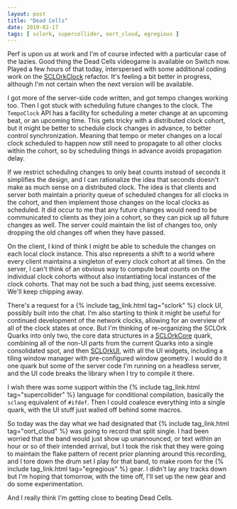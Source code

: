 ```yaml
---
layout: post
title: "Dead Cells"
date: 2019-02-17
tags: [ sclork, supercollider, oort_cloud, egregious ]
---
```


Perf is upon us at work and I'm of course infected with a particular case of the
lazies. Good thing the Dead Cells videogame is available on Switch now. Played
a few hours of that today, interspersed with some additional coding work on
the [SCLOrkClock](https://github.com/lnihlen/SCLOrkClock) refactor. It's feeling
a bit better in progress, although I'm not certain when the next version will
be available.

I got more of the server-side code written, and got tempo changes working too.
Then I got stuck with scheduling future changes to the clock. The
```TempoClock``` API has a facility for scheduling a meter change at an upcoming
beat, or an upcoming time. This gets tricky with a distributed clock cohort,
but it might be better to schedule clock changes in advance, to better control
synchronization. Meaning that tempo or meter changes on a local clock scheduled
to happen *now* still need to propagate to all other clocks within the cohort,
so by scheduling things in advance avoids propagation delay.

If we restrict scheduling changes to only beat counts instead of seconds it
simplifies the design, and I can rationalize the idea that seconds doesn't make
as much sense on a distributed clock. The idea is that clients and server both
maintain a priority queue of scheduled changes for all clocks in the cohort, and
then implement those changes on the local clocks as scheduled. It did occur to
me that any future changes would need to be communicated to clients as they
join a cohort, so they can pick up all future changes as well. The server could
maintain the list of changes too, only dropping the old changes off when they
have passed.

On the client, I kind of think I might be able to schedule the changes on
each local clock instance. This also represents a shift to a world where every
client maintains a singleton of every clock cohort at all times. On the server,
I can't think of an obvious way to compute beat counts on the individual clock
cohorts without also instantiating local instances of the clock cohorts. That
may not be such a bad thing, just seems excessive. We'll keep chipping away.

There's a request for a {% include tag_link.html tag="sclork" %} clock UI,
possibly built into the chat. I'm also starting to think it might be useful for
continued development of the network clocks, allowing for an overview of all of
the clock states at once. But I'm thinking of re-organizing the SCLOrk
Quarks into only two, the core data structures in a
[SCLOrkCore](https://github.com/lnihlen/SCLOrkCore) quark, combining all of the
non-UI parts from the current Quarks into a single consolidated spot, and then
[SCLOrkUI](https://github.com/lnihlen/SCLOrkUI), with all the UI widgets,
including a tiling window manager with pre-configured window geometry. I would
do it one quark but some of the server code I'm running on a headless server,
and the UI code breaks the library when I try to compile it there.

I wish there was some support within the
{% include tag_link.html tag="supercollider" %} language for conditional
compilation, basically the ```sclang``` equivalent of ```#ifdef```. Then I
could coalesce everything into a single quark, with the UI stuff just walled
off behind some macros.

So today was the day what we had designated that
{% include tag_link.html tag="oort_cloud" %} was going to record that split
single. I had been worried that the band would just show up unannounced, or
text within an hour or so of their intended arrival, but I took the risk that
they were going to maintain the flake pattern of recent prior planning around
this recording, and I tore down the drum set I play for that band, to make
room for the {% include tag_link.html tag="egregious" %} gear. I didn't lay
any tracks down but I'm hoping that tomorrow, with the time off, I'll set up
the new gear and do some experimentation.

And I really think I'm getting close to beating Dead Cells.

